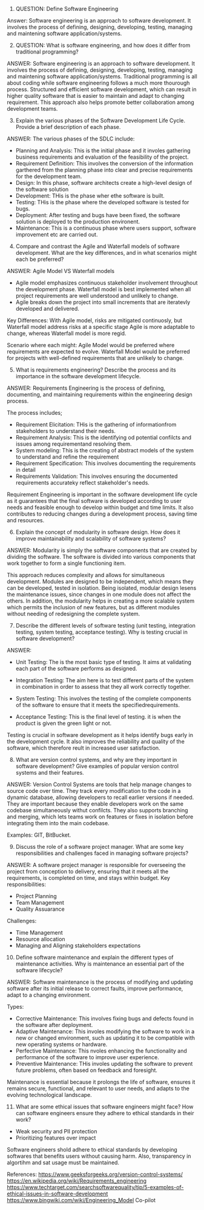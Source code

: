 1. QUESTION: Define Software Engineering

Answer: Software engineering is an approach to software development. It involves the process of defining, designing, developing, testing, managing and maintening software application/systems.

2. QUESTION: What is software engineering, and how does it differ from traditional programming?

ANSWER: Software engineering is an approach to software development. It involves the process of defining, designing, developing, testing, managing and maintening software application/systems.
Traditional programming is all about coding while software engineering follows a much more thourough process. Structured and efficient software development, which can result in higher quality software that is easier to maintain and adapt to changing requirement. This approach also helps promote better collaboration among development teams.

3. Explain the various phases of the Software Development Life Cycle. Provide a brief description of each phase.

ANSWER: The various phases of the SDLC include:
- Planning and Analysis: This is the initial phase and it involes gathering business requirements and evaluation of the feasibility of the project.
- Requirement Definition: This involves the conversion of the information garthered from the planning phase into clear and precise requirements for the development team.
- Design: In this phase, software architects create a high-level design of the software solution
- Development: THis is the phase wher ethe software is built.
- Testing: THis is the phase where the developed software is tested for bugs. 
- Deployment: After testing and bugs have been fixed, the software solution is deployed to the production environent.
- Maintenance: This is a continuous phase where users support, software improvement etc are carried out.

4. Compare and contrast the Agile and Waterfall models of software development. What are the key differences, and in what scenarios might each be preferred?

ANSWER:
Agile Model VS Waterfall models
- Agile model emphasizes continuous stakeholder involvement throughout the development phase. Waterfall model is best implemented when all project requirements are well understood and unlikely to change.
- Agile breaks down the project into small increments that are iteratevly developed and delivered.

Key Differences: With Agile model, risks are mitigated continuosly, but Waterfall model address risks at a specific stage
Agile is more adaptable to change, whereas Waterfall model is more regid.

Scenario where each might: 
Agile Model would be preferred where requirements are expected to evolve.
Waterfall Model would be preferred for projects with well-defined requirements that are unlikely to change.

5. What is requirements engineering? Describe the process and its importance in the software development lifecycle.

ANSWER:
Requirements Engineering is the process of defining, documenting, and maintaining requirements within the engineering design process.

The process includes; 
- Requirement Elicitation: THis is the gathering of informationfrom stakeholders to understand their needs.
- Requirement Analysis: This is the identifying od potential confilcts and issues among requirementand resolving them.
- System modeling: This is the creating of abstract models of the system to understand and refine the requirement
- Requirement Specification: This involves documenting the requirements in detail
- Requirements Validation: This involves ensuring the documented requirements accurateky reflect stakeholder's needs.

Requirement Engineering is important in the software development life cycle as it guarantees that the final software is developed according to user needs and feasible enough to develop within budget and time limits. It also contributes to reducing changes during a development process, saving time and resources. 

6. Explain the concept of modularity in software design. How does it improve maintainability and scalability of software systems?

ANSWER:
Modularity is simply the software components that are created by dividing the software. The software is divided into various components that work together to form a single functioning item.

This approach reduces complexity and allows for simultaneous development. Modules are designed to be independent, which means they can be developed, tested in isolation. Being isolated, modular design lesens the maintenance issues, since changes in one module does not affect the others.  In addition, the modularity helps in creating a more scalable system which permits the inclusion of new features, but as different modules without needing of redesigning the complete system.

7. Describe the different levels of software testing (unit testing, integration testing, system testing, acceptance testing). Why is testing crucial in software development?

ANSWER:
- Unit Testing: The is the most basic type of testing. It aims at validating each part of the software performs as designed.

- Integration Testing: The aim here is to test different parts of the system in combination in order to assess that they all work correctly together. 

- System Testing: This involves the testing of the complete components of the software to ensure that it meets the specifiedrequirements.

- Acceptance Testing: This is the final level of testing. it is when the product is given the green light or not.

Testing is crucial in software development as it helps identify bugs early in the development cycle. It also improves the reliability and quality of the software, which therefore reult in increased user satisfaction.

8. What are version control systems, and why are they important in software development? Give examples of popular version control systems and their features.

ANSWER:
Version Control Systems are tools that help manage changes to source code over time. They track every modification to the code in a dynamic database, allowing developers to recall earlier versions if needed. 
They are important because they enable developers work on the same codebase simultaneously withut confilcts. They also supports branching and merging, which lets teams work on features or fixes in isolation before integrating them into the main codebase.

Examples: GIT, BitBucket.

9. Discuss the role of a software project manager. What are some key responsibilities and challenges faced in managing software projects?

ANSWER:
A software project manager is responsible for overseeing the project from conception to delivery, ensuring that it meets all the requirements, is completed on time, and stays within budget. 
Key responsibilities:
- Project Planning
- Team Management
- Quality Assuarance

Challenges:
- Time Management
- Resource allocation
- Managing and Aligning stakeholders expectations

10. Define software maintenance and explain the different types of maintenance activities. Why is maintenance an essential part of the software lifecycle?

ANSWER:
Software maintenance is the process of modifying and updating software after its initial release to correct faults, improve performance, adapt to a changing environment.

Types:
- Corrective Maintenance: This involves fixing bugs and defects found in the software after deployment.
- Adaptive Maintenance: This involes modifying the software to work in a new or changed environment, such as updating it to be compatible with new operating systems or hardware.
- Perfective Maintenance: This nvoles enhancing the functionality and performance of the software to improve user experience.
- Preventive Maintenance: THis involes updating the software to prevent future problems, often based on feedback and foresight.

Maintenance is essential because it prolongs the life of software, ensures it remains secure, functional, and relevant to user needs, and adapts to the evolving technological landscape.

11. What are some ethical issues that software engineers might face? How can software engineers ensure they adhere to ethical standards in their work? 

- Weak security and PII protection
- Prioritizing features over impact

Software engineers shold adhere to ethical standards by developing softwares that benefits users without causing harm. Also, transparency in algortihm and sat usage must be maintained.

References: 
https://www.geeksforgeeks.org/version-control-systems/
https://en.wikipedia.org/wiki/Requirements_engineering
https://www.techtarget.com/searchsoftwarequality/tip/5-examples-of-ethical-issues-in-software-development
https://www.bingwiki.com/wiki/Engineering_Model
Co-pilot